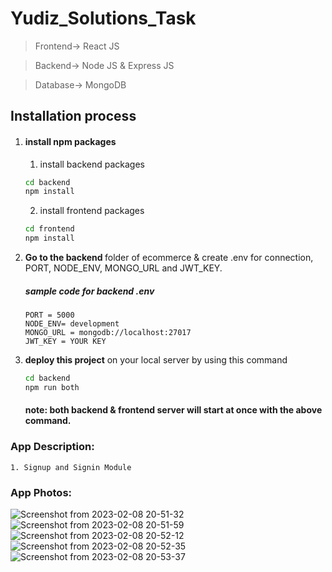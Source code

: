 # Yudiz_Solutions_Task

> Frontend-> React JS

> Backend-> Node JS & Express JS

> Database-> MongoDB

## Installation process
1. #### install npm packages
    1. install backend packages
    ```bash
    cd backend
    npm install
    ```
    2. install frontend packages
    ```bash
    cd frontend
    npm install
    ```
2. <b> Go to the backend </b> folder of ecommerce & create .env for connection, PORT, NODE_ENV, MONGO_URL and JWT_KEY.
    
    ##### sample code for backend .env
    ```env
   PORT = 5000
   NODE_ENV= development
   MONGO_URL = mongodb://localhost:27017 
   JWT_KEY = YOUR KEY
    ```
3. <b>deploy this project</b> on your local server by using this command
    ```bash
    cd backend
    npm run both
    ```
    #### note: both backend & frontend server will start at once with the above command.
    
### App Description:
    1. Signup and Signin Module
    
### App Photos:
![Screenshot from 2023-02-08 20-51-32](https://user-images.githubusercontent.com/92462707/217575591-f7baec90-49ea-47c6-9db8-5e983c8677cc.png)
![Screenshot from 2023-02-08 20-51-59](https://user-images.githubusercontent.com/92462707/217575634-50e3a24f-834d-483e-b911-d7fc0ec95cee.png)
![Screenshot from 2023-02-08 20-52-12](https://user-images.githubusercontent.com/92462707/217575678-cd513100-30c6-42cf-a445-2c5f0e68b6c4.png)
![Screenshot from 2023-02-08 20-52-35](https://user-images.githubusercontent.com/92462707/217575724-64a9bfd1-691e-4376-a9d5-e0b4d7c5f877.png)
![Screenshot from 2023-02-08 20-53-37](https://user-images.githubusercontent.com/92462707/217575778-92e6848c-dddc-49e9-ba81-e7c870767019.png)




